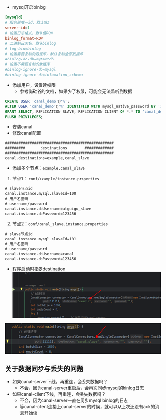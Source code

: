 - mysql开启binlog

```cnf
[mysqld]
# 服务器唯一id，默认值1
server-id=1
# 设置日志格式，默认值ROW
binlog_format=ROW
# 二进制日志名，默认binlog
# log-bin=binlog
# 设置需要复制的数据库，默认复制全部数据库
#binlog-do-db=mytestdb
# 设置不需要复制的数据库
#binlog-ignore-db=mysql
#binlog-ignore-db=infomation_schema
```

- 添加用户，设置读权限
    - 参考尚硅谷的文档，如果少了权限，可能会无法监听到数据

```sql
CREATE USER 'canal_demo'@'%';
ALTER USER 'canal_demo'@'%' IDENTIFIED WITH mysql_native_password BY '123456';
GRANT SELECT, REPLICATION SLAVE, REPLICATION CLIENT ON *.* TO 'canal_demo'@'%';
FLUSH PRIVILEGES;
```

- 安装canal
- 修改canal配置

```properties
#################################################
######### 		destinations		#############
#################################################
canal.destinations=example,canal_slave
```

- 添加多个节点：`example,canal_slave`

1. 节点1： `conf/example/instance.properties`

```properties
# slave节点id
canal.instance.mysql.slaveId=100
# 用户名密码
# username/password
canal.instance.dbUsername=atguigu_slave
canal.instance.dbPassword=123456
```

2. 节点2：`conf/canal_slave.instance.properties`

```properties
# slave节点id
canal.instance.mysql.slaveId=101
# 用户名密码
# username/password
canal.instance.dbUsername=canal
canal.instance.dbPassword=123456
```

- 程序启动时指定destination
  ![img.png](imgs/img.png)

![img_1.png](imgs/img_1.png)

## 关于数据同步与丢失的问题

- 如果canal-server下线，再重连，会丢失数据吗？
    - 不会，因为canal-server重启后，会再次同步mysql的binlog日志
- 如果canal-client下线，再重连，会丢失数据吗？
    - 不会，因为canal-server一直在同步mysql binlog的日志
    - 等canal-client连接上canal-server的时候，就可以从上次还没有ack的消息开始读
